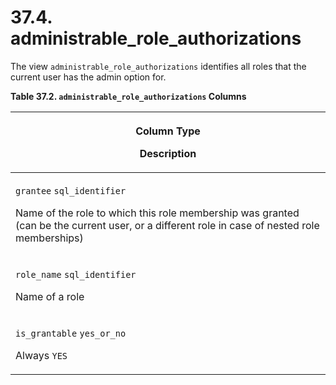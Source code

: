 # 37.4. administrable\_role\_authorizations

The view `administrable_role_authorizations` identifies all roles that the current user has the admin option for.

**Table 37.2. `administrable_role_authorizations` Columns**

| <p>Column Type</p><p>Description</p>                                                                                                                                                                       |
| ---------------------------------------------------------------------------------------------------------------------------------------------------------------------------------------------------------- |
| <p><code>grantee</code> <code>sql_identifier</code></p><p>Name of the role to which this role membership was granted (can be the current user, or a different role in case of nested role memberships)</p> |
| <p><code>role_name</code> <code>sql_identifier</code></p><p>Name of a role</p>                                                                                                                             |
| <p><code>is_grantable</code> <code>yes_or_no</code></p><p>Always <code>YES</code></p>                                                                                                                      |
